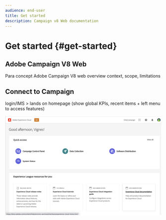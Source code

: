 ```yaml
---
audience: end-user
title: Get started
description: Campaign v8 Web documentation
---
```

# Get started {#get-started}

## Adobe Campaign V8 Web

Para concept Adobe Campaign
V8 web overview
context, scope, limitations

## Connect to Campaign

login/IMS > lands on homepage (show global KPIs, recent items + left menu to access features)

![](assets/connect.png)
